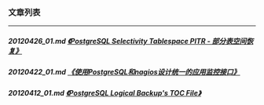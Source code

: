 ### 文章列表  
----  
##### 20120426_01.md   [《PostgreSQL Selectivity Tablespace PITR - 部分表空间恢复》](20120426_01.md)  
##### 20120422_01.md   [《使用PostgreSQL和nagios设计统一的应用监控接口》](20120422_01.md)  
##### 20120412_01.md   [《PostgreSQL Logical Backup's TOC File》](20120412_01.md)  
